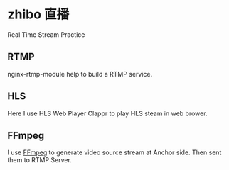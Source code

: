 # zhibo 直播
Real Time Stream Practice

## RTMP
nginx-rtmp-module help to build a RTMP service.

## HLS 
Here I use HLS Web Player Clappr to play HLS steam in web brower.

## FFmpeg
I use [FFmpeg](./ffmpeg/README.md) to generate video source stream at Anchor side. Then sent them to RTMP Server.

